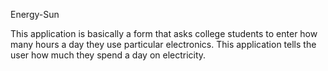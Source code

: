 Energy-Sun

This application is basically a form that asks college students to enter how many hours a day they use particular electronics. This application tells the user how much they spend a day on electricity. 

